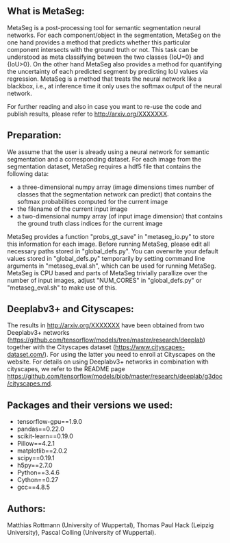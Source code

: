 
## What is MetaSeg:

MetaSeg is a post-processing tool for semantic segmentation neural networks. For each component/object in the segmentation, MetaSeg on the one hand provides a method that predicts whether this particular component intersects with the ground truth or not. This task can be understood as meta classifying between the two classes {IoU=0} and {IoU>0}. On the other hand MetaSeg also provides a method for quantifying the uncertainty of each predicted segment by predicting IoU values via regression. MetaSeg is a method that treats the neural network like a blackbox, i.e., at inference time it only uses the softmax output of the neural network.

For further reading and also in case you want to re-use the code and publish results, please refer to http://arxiv.org/XXXXXXX.


## Preparation:

We assume that the user is already using a neural network for semantic segmentation and a corresponding dataset. For each image from the segmentation dataset, MetaSeg requires a hdf5 file that contains the following data:

- a three-dimensional numpy array (image dimensions times number of classes that the segmentation network can predict) that contains the softmax probabilities computed for the current image
- the filename of the current input image
- a two-dimensional numpy array (of input image dimension) that contains the ground truth class indices for the current image

MetaSeg provides a function "probs_gt_save" in "metaseg_io.py" to store this information for each image. Before running MetaSeg, please edit all necessary paths stored in "global_defs.py". You can overwrite your default values stored in "global_defs.py" temporarily by setting command line arguments in "metaseg_eval.sh", which can be used for running MetaSeg. MetaSeg is CPU based and parts of MetaSeg trivially parallize over the number of input images, adjust "NUM_CORES" in "global_defs.py" or "metaseg_eval.sh" to make use of this.


## Deeplabv3+ and Cityscapes:

The results in http://arxiv.org/XXXXXXX have been obtained from two Deeplabv3+ networks (https://github.com/tensorflow/models/tree/master/research/deeplab) together with the Cityscapes dataset (https://www.cityscapes-dataset.com/). For using the latter you need to enroll at Cityscapes on the website. For details on using Deeplabv3+ networks in combination with cityscapes, we refer to the README page https://github.com/tensorflow/models/blob/master/research/deeplab/g3doc/cityscapes.md.

 ## Packages and their versions we used:

- tensorflow-gpu==1.9.0
- pandas==0.22.0
- scikit-learn==0.19.0
- Pillow==4.2.1
- matplotlib==2.0.2
- scipy==0.19.1
- h5py==2.7.0
- Python==3.4.6
- Cython==0.27
- gcc==4.8.5

## Authors:
Matthias Rottmann (University of Wuppertal), Thomas Paul Hack (Leipzig University), Pascal Colling (University of Wuppertal).
